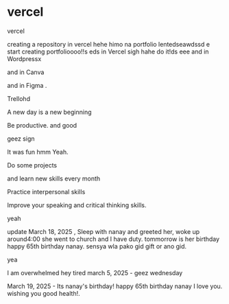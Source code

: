 # vercel
vercel

creating a repository in vercel hehe
himo na portfolio lentedseawdssd
e
start creating portfolioooo!!s
eds
in Vercel sigh
hahe
do it!ds
eee
and in Wordpressx

and in Canva

and in Figma .

Trellohd

A new day is a new beginning

Be productive. and good 

geez sign 

It was fun
hmm
Yeah.

Do some projects

and learn new skills every month

Practice interpersonal skills

Improve your speaking and critical thinking skills.

yeah

update
March 18, 2025 , Sleep with nanay and greeted her, woke up around4:00 she went to church and I have duty. tommorrow is her birthday happy 65th birthday nanay. sensya wla pako gid gift or ano gid.

yea

I am overwhelmed 
hey
tired march 5, 2025 - geez wednesday 

March 19, 2025 - Its nanay's birthday! happy 65th birthday nanay I love you. wishing you good health!.
